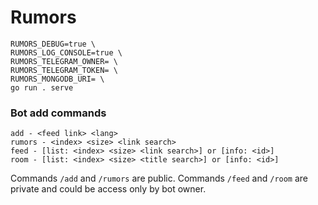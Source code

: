 # Rumors

```shell
RUMORS_DEBUG=true \
RUMORS_LOG_CONSOLE=true \
RUMORS_TELEGRAM_OWNER= \
RUMORS_TELEGRAM_TOKEN= \
RUMORS_MONGODB_URI= \
go run . serve
```

### Bot add commands

```shell
add - <feed link> <lang>
rumors - <index> <size> <link search>
feed - [list: <index> <size> <link search>] or [info: <id>]
room - [list: <index> <size> <title search>] or [info: <id>]
```

Commands `/add` and `/rumors` are public. Commands `/feed` and `/room` are private and could be access only by bot owner.
